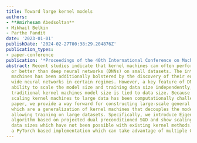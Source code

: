 ```yaml
---
title: Toward large kernel models
authors:
- **Amirhesam Abedsoltan**
- Mikhail Belkin
- Parthe Pandit
date: '2023-01-01'
publishDate: '2024-02-27T00:38:29.204876Z'
publication_types:
- paper-conference
publication: '*Proceedings of the 40th International Conference on Machine Learning*'
abstract: Recent studies indicate that kernel machines can often perform similarly
  or better than deep neural networks (DNNs) on small datasets. The interest in kernel
  machines has been additionally bolstered by the discovery of their equivalence to
  wide neural networks in certain regimes. However, a key feature of DNNs is their
  ability to scale the model size and training data size independently, whereas in
  traditional kernel machines model size is tied to data size. Because of this coupling,
  scaling kernel machines to large data has been computationally challenging. In this
  paper, we provide a way forward for constructing large-scale general kernel models,
  which are a generalization of kernel machines that decouples the model and data,
  allowing training on large datasets. Specifically, we introduce EigenPro 3.0, an
  algorithm based on projected dual preconditioned SGD and show scaling to model and
  data sizes which have not been possible with existing kernel methods. We provide
  a PyTorch based implementation which can take advantage of multiple GPUs.
---
```

